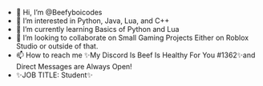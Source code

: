 - 👋 Hi, I’m @Beefyboicodes
- 👀 I’m interested in Python, Java, Lua, and C++
- 🌱 I’m currently learning Basics of Python and Lua
- 💞️ I’m looking to collaborate on Small Gaming Projects Either on Roblox Studio or outside of that.
- 📫 How to reach me ✨My Discord Is Beef Is Healthy For You #1362✨and Direct Messages are Always Open!
- ✨JOB TITLE: Student✨

<!---
Beefyboicodes/Beefyboicodes is a ✨ special ✨ repository because its `README.md` (this file) appears on your GitHub profile.
You can click the Preview link to take a look at your changes.
--->
